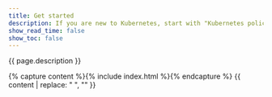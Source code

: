 ```yaml
---
title: Get started
description: If you are new to Kubernetes, start with "Kubernetes policy" and learn the basics of enforcing policy for workloads. Otherwise, dive in and create more powerful policies using Calico policy. The good news is, Kubernetes and Calico policies are very similar -- so you can easily manage both types.
show_read_time: false
show_toc: false
---
```


{{ page.description }}

{% capture content %}{% include index.html %}{% endcapture %}
{{ content | replace: "    ", "" }}
